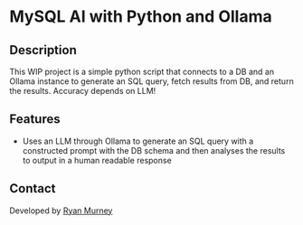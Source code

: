 # MySQL AI with Python and Ollama

## Description  
This WIP project is a simple python script that connects to a DB and an Ollama instance to generate
an SQL query, fetch results from DB, and return the results. Accuracy depends on LLM!

## Features  
- Uses an LLM through Ollama to generate an SQL query with a constructed prompt with the DB schema
and then analyses the results to output in a human readable response

## Contact  
Developed by [Ryan Murney](https://ryanmurney.ca)
